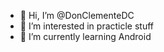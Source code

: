 - 👋 Hi, I’m @DonClementeDC
- 👀 I’m interested in practicle stuff
- 🌱 I’m currently learning Android


<!---
DonClementeDC/DonClementeDC is a ✨ special ✨ repository because its `README.md` (this file) appears on your GitHub profile.
You can click the Preview link to take a look at your changes.
--->
